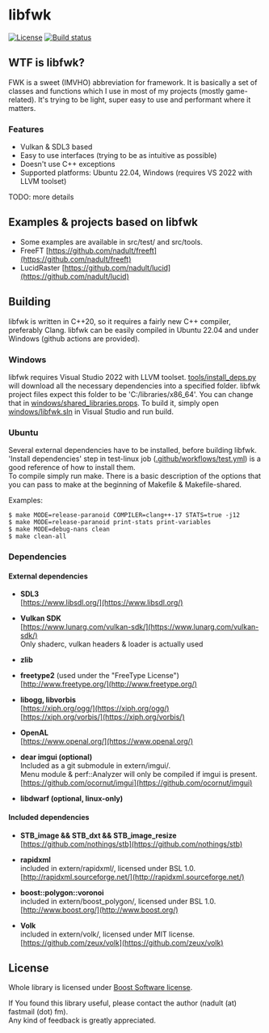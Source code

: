 # libfwk
[![License](https://img.shields.io/badge/License-Boost_1.0-lightblue.svg)](https://www.boost.org/LICENSE_1_0.txt)
[![Build status](https://github.com/nadult/libfwk/actions/workflows/test.yml/badge.svg?branch=main)](https://github.com/nadult/libfwk/actions)

## WTF is libfwk?

FWK is a sweet (IMVHO) abbreviation for framework. It is basically a set of classes
and functions which I use in most of my projects (mostly game-related). It's trying
to be light, super easy to use and performant where it matters.

### Features

- Vulkan & SDL3 based
- Easy to use interfaces (trying to be as intuitive as possible)
- Doesn't use C++ exceptions
- Supported platforms: Ubuntu 22.04, Windows (requires VS 2022 with LLVM toolset)

TODO: more details


## Examples & projects based on libfwk

* Some examples are available in src/test/ and src/tools.
* FreeFT [https://github.com/nadult/freeft](https://github.com/nadult/freeft)
* LucidRaster [https://github.com/nadult/lucid](https://github.com/nadult/lucid)

## Building

libfwk is written in C++20, so it requires a fairly new C++ compiler, preferably Clang.
libfwk can be easily compiled in Ubuntu 22.04 and under Windows (github actions are provided).

### Windows

libfwk requires Visual Studio 2022 with LLVM toolset. [tools/install\_deps.py](https://github.com/nadult/libfwk/blob/main/tools/install_deps.py) will download all the necessary dependencies into a specified folder. libfwk project files expect this folder to be 'C:/libraries/x86_64'. You can change that in [windows/shared\_libraries.props](https://github.com/nadult/libfwk/blob/main/windows/shared_libraries.props). To build it, simply open [windows/libfwk.sln](https://github.com/nadult/libfwk/blob/main/windows/libfwk.sln)
in Visual Studio and run build.

### Ubuntu

Several external dependencies have to be installed, before building libfwk. 'Install dependencies' step in test-linux job ([.github/workflows/test.yml](https://github.com/nadult/libfwk/blob/main/.github/workflows/test.yml#L55)) is a good reference of how to install them.  
To compile simply run make. There is a basic description of the options that you can pass to make at the beginning of Makefile & Makefile-shared.

Examples:

    $ make MODE=release-paranoid COMPILER=clang++-17 STATS=true -j12
    $ make MODE=release-paranoid print-stats print-variables
    $ make MODE=debug-nans clean
    $ make clean-all

### Dependencies

#### External dependencies

* **SDL3**  
	[https://www.libsdl.org/](https://www.libsdl.org/)
	
* **Vulkan SDK**  
	[https://www.lunarg.com/vulkan-sdk/](https://www.lunarg.com/vulkan-sdk/)  
	Only shaderc, vulkan headers & loader is actually used  

* **zlib**

* **freetype2** (used under the "FreeType License")  
	[http://www.freetype.org/](http://www.freetype.org/)

* **libogg, libvorbis**  
	[https://xiph.org/ogg/](https://xiph.org/ogg/)  
	[https://xiph.org/vorbis/](https://xiph.org/vorbis/)

* **OpenAL**  
	[https://www.openal.org/](https://www.openal.org/)

* **dear imgui (optional)**  
	Included as a git submodule in extern/imgui/.  
	Menu module & perf::Analyzer will only be compiled if imgui is present.  
	[https://github.com/ocornut/imgui](https://github.com/ocornut/imgui)

* **libdwarf (optional, linux-only)**

#### Included dependencies

* **STB\_image && STB\_dxt && STB\_image\_resize**  
    [https://github.com/nothings/stb](https://github.com/nothings/stb)

* **rapidxml**  
	included in extern/rapidxml/, licensed under BSL 1.0.  
	[http://rapidxml.sourceforge.net/](http://rapidxml.sourceforge.net/)

* **boost::polygon::voronoi**   
    included in extern/boost_polygon/, licensed under BSL 1.0.  
	[http://www.boost.org/](http://www.boost.org/)

* **Volk**   
    included in extern/volk/, licensed under MIT license.  
	[https://github.com/zeux/volk](https://github.com/zeux/volk)


## License

Whole library is licensed under [Boost Software license](https://github.com/nadult/libfwk/blob/main/license.txt).

If You found this library useful, please contact the author (nadult (at) fastmail (dot) fm).  
Any kind of feedback is greatly appreciated.
